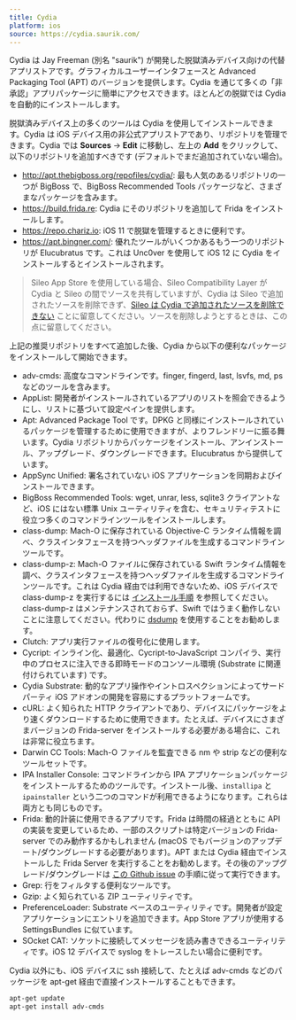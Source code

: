```yaml
---
title: Cydia
platform: ios
source: https://cydia.saurik.com/
---
```


Cydia は Jay Freeman (別名 "saurik") が開発した脱獄済みデバイス向けの代替アプリストアです。グラフィカルユーザーインタフェースと Advanced Packaging Tool (APT) のバージョンを提供します。Cydia を通じて多くの「非承認」アプリパッケージに簡単にアクセスできます。ほとんどの脱獄では Cydia を自動的にインストールします。

脱獄済みデバイス上の多くのツールは Cydia を使用してインストールできます。Cydia は iOS デバイス用の非公式アプリストアであり、リポジトリを管理できます。Cydia では **Sources** -> **Edit** に移動し、左上の **Add** をクリックして、以下のリポジトリを追加すべきです (デフォルトでまだ追加されていない場合)。

- <http://apt.thebigboss.org/repofiles/cydia/>: 最も人気のあるリポジトリの一つが BigBoss で、BigBoss Recommended Tools パッケージなど、さまざまなパッケージを含みます。
- <https://build.frida.re>: Cydia にそのリポジトリを追加して Frida をインストールします。
- <https://repo.chariz.io>: iOS 11 で脱獄を管理するときに便利です。
- <https://apt.bingner.com/>: 優れたツールがいくつかあるもう一つのリポジトリが Elucubratus です。これは Unc0ver を使用して iOS 12 に Cydia をインストールするとインストールされます。

> Sileo App Store を使用している場合、Sileo Compatibility Layer が Cydia と Sileo の間でソースを共有していますが、Cydia は Sileo で追加されたソースを削除できず、[Sileo は Cydia で追加されたソースを削除できない](https://www.idownloadblog.com/2019/01/11/install-sileo-package-manager-on-unc0ver-jailbreak/ "You can now install the Sileo package manager on the unc0ver jailbreak") ことに留意してください。ソースを削除しようとするときは、この点に留意してください。

上記の推奨リポジトリをすべて追加した後、Cydia から以下の便利なパッケージをインストールして開始できます。

- adv-cmds: 高度なコマンドラインです。finger, fingerd, last, lsvfs, md, ps などのツールを含みます。
- AppList: 開発者がインストールされているアプリのリストを照会できるようにし、リストに基づいて設定ペインを提供します。
- Apt: Advanced Package Tool です。DPKG と同様にインストールされているパッケージを管理するために使用できますが、よりフレンドリーに振る舞います。Cydia リポジトリからパッケージをインストール、アンインストール、アップグレード、ダウングレードできます。Elucubratus から提供しています。
- AppSync Unified: 署名されていない iOS アプリケーションを同期およびインストールできます。
- BigBoss Recommended Tools: wget, unrar, less, sqlite3 クライアントなど、iOS にはない標準 Unix ユーティリティを含む、セキュリティテストに役立つ多くのコマンドラインツールをインストールします。
- class-dump: Mach-O に保存されている Objective-C ランタイム情報を調べ、クラスインタフェースを持つヘッダファイルを生成するコマンドラインツールです。
- class-dump-z: Mach-O ファイルに保存されている Swift ランタイム情報を調べ、クラスインタフェースを持つヘッダファイルを生成するコマンドラインツールです。これは Cydia 経由では利用できないため、iOS デバイスで class-dump-z を実行するには [インストール手順](https://iosgods.com/topic/6706-how-to-install-class-dump-z-on-any-64bit-idevices-how-to-use-it/ "class-dump-z installation steps") を参照してください。class-dump-z はメンテナンスされておらず、Swift ではうまく動作しないことに注意してください。代わりに [dsdump](MASTG-TOOL-0048.md) を使用することをお勧めします。
- Clutch: アプリ実行ファイルの復号化に使用します。
- Cycript: インライン化、最適化、Cycript-to-JavaScript コンパイラ、実行中のプロセスに注入できる即時モードのコンソール環境 (Substrate に関連付けられています) です。
- Cydia Substrate: 動的なアプリ操作やイントロスペクションによってサードパーティ iOS アドオンの開発を容易にするプラットフォームです。
- cURL: よく知られた HTTP クライアントであり、デバイスにパッケージをより速くダウンロードするために使用できます。たとえば、デバイスにさまざまバージョンの Frida-server をインストールする必要がある場合に、これは非常に役立ちます。
- Darwin CC Tools: Mach-O ファイルを監査できる nm や strip などの便利なツールセットです。
- IPA Installer Console: コマンドラインから IPA アプリケーションパッケージをインストールするためのツールです。インストール後、`installipa` と `ipainstaller` という二つのコマンドが利用できるようになります。これらは両方とも同じものです。
- Frida: 動的計装に使用できるアプリです。Frida は時間の経過とともに API の実装を変更しているため、一部のスクリプトは特定バージョンの Frida-server でのみ動作するかもしれません (macOS でもバージョンのアップデート/ダウングレードする必要があります)。APT または Cydia 経由でインストールした Frida Server を実行することをお勧めします。その後のアップグレード/ダウングレードは [この Github issue](https://github.com/AloneMonkey/frida-ios-dump/issues/65#issuecomment-490790602 "Resolving Frida version") の手順に従って実行できます。
- Grep: 行をフィルタする便利なツールです。
- Gzip: よく知られている ZIP ユーティリティです。
- PreferenceLoader: Substrate ベースのユーティリティです。開発者が設定アプリケーションにエントリを追加できます。App Store アプリが使用する SettingsBundles に似ています。
- SOcket CAT: ソケットに接続してメッセージを読み書きできるユーティリティです。iOS 12 デバイスで syslog をトレースしたい場合に便利です。

Cydia 以外にも、iOS デバイスに ssh 接続して、たとえば adv-cmds などのパッケージを apt-get 経由で直接インストールすることもできます。

```bash
apt-get update
apt-get install adv-cmds
```
